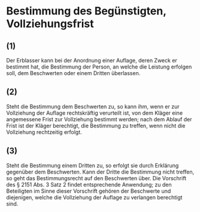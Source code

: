 # Bestimmung des Begünstigten, Vollziehungsfrist



## (1)

 Der Erblasser kann bei der Anordnung einer Auflage, deren Zweck er bestimmt hat, die Bestimmung der Person, an welche die Leistung erfolgen soll, dem Beschwerten oder einem Dritten überlassen.

## (2)

 Steht die Bestimmung dem Beschwerten zu, so kann ihm, wenn er zur Vollziehung der Auflage rechtskräftig verurteilt ist, von dem Kläger eine angemessene Frist zur Vollziehung bestimmt werden; nach dem Ablauf der Frist ist der Kläger berechtigt, die Bestimmung zu treffen, wenn nicht die Vollziehung rechtzeitig erfolgt.

## (3)

 Steht die Bestimmung einem Dritten zu, so erfolgt sie durch Erklärung gegenüber dem Beschwerten. Kann der Dritte die Bestimmung nicht treffen, so geht das Bestimmungsrecht auf den Beschwerten über. Die Vorschrift des § 2151 Abs. 3 Satz 2 findet entsprechende Anwendung; zu den Beteiligten im Sinne dieser Vorschrift gehören der Beschwerte und diejenigen, welche die Vollziehung der Auflage zu verlangen berechtigt sind. 

